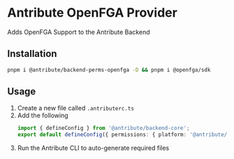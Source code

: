 # Antribute OpenFGA Provider

Adds OpenFGA Support to the Antribute Backend

## Installation

```bash
pnpm i @antribute/backend-perms-openfga -D && pnpm i @openfga/sdk
```

## Usage

1. Create a new file called `.antributerc.ts`
1. Add the following
   ```typescript
   import { defineConfig } from '@antribute/backend-core';
   export default defineConfig({ permissions: { platform: '@antribute/backend-perms-openfga' } });
   ```
1. Run the Antribute CLI to auto-generate required files
